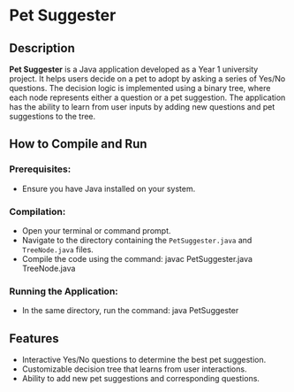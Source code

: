 # Pet Suggester

## Description
**Pet Suggester** is a Java application developed as a Year 1 university project. It helps users decide on a pet to adopt by asking a series of Yes/No questions. The decision logic is implemented using a binary tree, where each node represents either a question or a pet suggestion. The application has the ability to learn from user inputs by adding new questions and pet suggestions to the tree.

## How to Compile and Run
### Prerequisites:
- Ensure you have Java installed on your system.

### Compilation:
- Open your terminal or command prompt.
- Navigate to the directory containing the `PetSuggester.java` and `TreeNode.java` files.
- Compile the code using the command: javac PetSuggester.java TreeNode.java


### Running the Application:
- In the same directory, run the command: java PetSuggester


## Features
- Interactive Yes/No questions to determine the best pet suggestion.
- Customizable decision tree that learns from user interactions.
- Ability to add new pet suggestions and corresponding questions.




